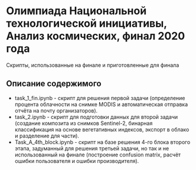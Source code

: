 # Олимпиада Национальной технологической инициативы, Анализ космических, финал 2020 года
Скрипты, использованные на финале и приготовленные для финала

## Описание содержимого
* task_1_fin.ipynb - скрипт для решения первой задачи (определение процента облачности на снимке MODIS и автоматическая отправка отчёта на почту организаторов).
* task_2.ipynb - скрипт для подготовки данных для второй задачи (создание композита из снимков Sentinel-2, бинарная классификация на основе вегетативных индексов, экспорт в облако и разделение для части).
* Task_A_4th_block.ipynb - скрипт на базе решения 4-го блока второго этапа, задуманный для решения третьей задачи, но так и не использованный на финале (построение confusion matrix, расчёт ошибки пользователя и ошибки производителя).
